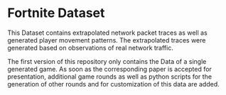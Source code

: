 # Fortnite Dataset

This Dataset contains extrapolated network packet traces as well as generated
player movement patterns. The extrapolated traces were generated based on
observations of real network traffic.

The first version of this repository only contains the Data of a single
generated game. As soon as the corresponding paper is accepted for presentation,
additional game rounds as well as python scripts for the generation of other
rounds and for customization of this data are added.
